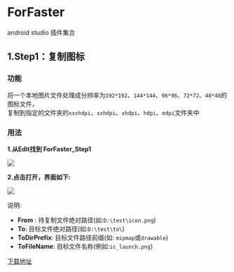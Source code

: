# ForFaster

android studio 插件集合


## 1.Step1：复制图标

### 功能

将一个本地图片文件处理成分辨率为`192*192`、`144*144`、`96*96`、`72*72`、`48*48`的图标文件，  
复制到指定的文件夹的`xxxhdpi`、`xxhdpi`、`xhdpi`、`hdpi`、`mdpi`文件夹中


### 用法

 **1.从Edit找到 ForFaster_Step1**

![](https://github.com/codingbooo/ForFaster/blob/master/image/image_step_1_find.png?raw=true)

**2.点击打开，界面如下:**

![](https://github.com/codingbooo/ForFaster/blob/master/image/image_step_1_ui.png?raw=true)

说明: 

- **From** : 待复制文件绝对路径(如:`D:\test\icon.png`) 
- **To**: 目标文件绝对路径(如:`D:\test\to\`) 
- **ToDirPrefix**: 目标文件路径前缀(如: `mipmap`或`drawable`) 
- **ToFileName**: 目标文件名称(例如:`ic_launch.png`) 

[下载地址](https://raw.githubusercontent.com/codingbooo/ForFaster/master/plugin/ForFaster.jar)
